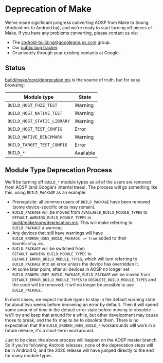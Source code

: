 # Deprecation of Make

We've made significant progress converting AOSP from Make to Soong (Android.mk
to Android.bp), and we're ready to start turning off pieces of Make. If you
have any problems converting, please contact us via:

* The [android-building@googlegroups.com] group.
* Our [public bug tracker](https://issuetracker.google.com/issues/new?component=381517).
* Or privately through your existing contacts at Google.

## Status

[build/make/core/deprecation.mk] is the source of truth, but for easy browsing:

| Module type                 | State     |
| --------------------------- | --------- |
| `BUILD_HOST_FUZZ_TEST`      | Warning   |
| `BUILD_HOST_NATIVE_TEST`    | Warning   |
| `BUILD_HOST_STATIC_LIBRARY` | Warning   |
| `BUILD_HOST_TEST_CONFIG`    | Error     |
| `BUILD_NATIVE_BENCHMARK`    | Warning   |
| `BUILD_TARGET_TEST_CONFIG`  | Error     |
| `BUILD_*`                   | Available |

## Module Type Deprecation Process

We'll be turning off `BUILD_*` module types as all of the users are removed
from AOSP (and Google's internal trees). The process will go something like
this, using `BUILD_PACKAGE` as an example:

* Prerequisite: all common users of `BUILD_PACKAGE` have been removed (some
  device-specific ones may remain).
* `BUILD_PACKAGE` will be moved from `AVAILABLE_BUILD_MODULE_TYPES` to
  `DEFAULT_WARNING_BUILD_MODULE_TYPES` in [build/make/core/deprecation.mk]. This
  will make referring to `BUILD_PACKAGE` a warning.
* Any devices that still have warnings will have
  `BUILD_BROKEN_USES_BUILD_PACKAGE := true` added to their `BoardConfig.mk`.
* `BUILD_PACKAGE` will be switched from `DEFAULT_WARNING_BUILD_MODULE_TYPES` to
  `DEFAULT_ERROR_BUILD_MODULE_TYPES`, which will turn referring to
  `BUILD_PACKAGE` into an error unless the device has overridden it.
* At some later point, after all devices in AOSP no longer set
  `BUILD_BROKEN_USES_BUILD_PACKAGE`, `BUILD_PACKAGE` will be moved from
  `DEFAULT_ERROR_BUILD_MODULE_TYPES` to `OBSOLETE_BUILD_MODULE_TYPES` and the
  code will be removed. It will no longer be possible to use `BUILD_PACKAGE`.

In most cases, we expect module types to stay in the default warning state for
about two weeks before becoming an error by default. Then it will spend some
amount of time in the default error state before moving to obsolete -- we'll
try and keep that around for a while, but other development may cause those to
break, and the fix may to be to obsolete them. There is no expectation that the
`BUILD_BROKEN_USES_BUILD_*` workarounds will work in a future release, it's a
short-term workaround.

Just to be clear, the above process will happen on the AOSP master branch. So
if you're following Android releases, none of the deprecation steps will be in
Android Q, and the 2020 release will have jumped directly to the end for many
module types.

[android-building@googlegroups.com]: https://groups.google.com/forum/#!forum/android-building
[build/make/core/deprecation.mk]: /core/deprecation.mk
